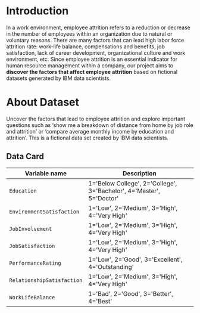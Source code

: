 # Introduction
In a work environment, employee attrition refers to a reduction or decrease in the number of employees within an organization due to natural or voluntary reasons. There are many factors that can lead high labor force attrition rate: work-life balance, compensations and benefits, job satisfaction, lack of career development, organizational culture and work environment, etc. Since employee attrition is an essential indicator for human resource management within a company, our project aims to **discover the factors that affect employee attrition** based on fictional datasets generated by IBM data scientists.

# About Dataset

Uncover the factors that lead to employee attrition and explore important questions such as ‘show me a breakdown of distance from home by job role and attrition’ or ‘compare average monthly income by education and attrition’. This is a fictional data set created by IBM data scientists.

## Data Card

| Variable name             | Description                                                                |
|---------------------------|----------------------------------------------------------------------------|
| `Education`               |1='Below College', 2='College', 3='Bachelor', 4='Master', 5='Doctor'        |
| `EnvironmentSatisfaction` |1='Low', 2='Medium', 3='High', 4='Very High'                                |
| `JobInvolvement`          |1='Low', 2='Medium', 3='High', 4='Very High'                                |
| `JobSatisfaction`         |1='Low', 2='Medium', 3='High', 4='Very High'                                |
| `PerformanceRating`       |1='Low', 2='Good', 3='Excellent', 4='Outstanding'                           |
| `RelationshipSatisfaction`|1='Low', 2='Medium', 3='High', 4='Very High'                                |
| `WorkLifeBalance`         |1='Bad', 2='Good', 3='Better', 4='Best'                                     |


